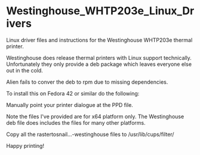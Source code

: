 # Westinghouse_WHTP203e_Linux_Drivers
Linux driver files and instructions for the Westinghouse WHTP203e thermal printer.

Westinghouse does release thermal printers with Linux support technically. Unfortunately they only provide a deb package which leaves everyone else out in the cold.

Alien fails to conver the deb to rpm due to missing dependencies.

To install this on Fedora 42 or similar do the following:

Manually point your printer dialogue at the PPD file.

Note the files I've provided are for x64 platform only. The Westinghouse deb file does includes the files for many other platforms.

Copy all the rastertosnail...-westinghouse files to /usr/lib/cups/filter/

Happy printing!
